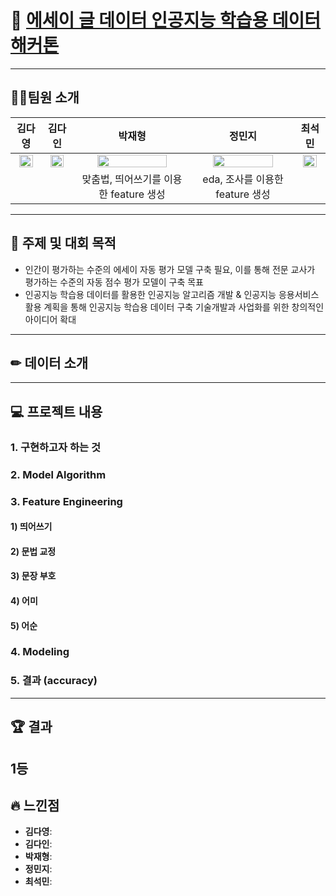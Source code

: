 # 🥇 [에세이 글 데이터 인공지능 학습용 데이터 해커톤](https://dataton.gabia.io/sub.php?code=6&mode=view&no=19&category=&page=1&search=&keyword=)

---
## 🙋‍♂️팀원 소개
|김다영|김다인|박재형|정민지|최석민|
| :---: | :---: | :---: | :---: | :---: | 
| <a href="https://github.com/keemdy" height="5" width="10" target="_blank"><img src="https://avatars.githubusercontent.com/u/68893924?v=4" width="80%" height="80%"> | <a href="https://github.com/danny980521" height="5" width="10" target="_blank"><img src="https://avatars.githubusercontent.com/u/77524474?v=4" width="80%" height="80%">| <a href="https://github.com/Jay-Ppark" height="5" width="10" target="_blank"><img src="https://avatars.githubusercontent.com/u/29303223?v=4" width="80%" height="80%">| <a href="https://github.com/minji-o-j" height="5" width="10" target="_blank"><img src="https://avatars.githubusercontent.com/u/45448731?v=4" width="80%" height="80%">| <a href="https://github.com/RockMiin" height="5" width="10" target="_blank"><img src="https://avatars.githubusercontent.com/u/52374789?v=4" width="80%" height="80%">|
|||맞춤법, 띄어쓰기를 이용한 feature 생성|eda, 조사를 이용한 feature 생성| <!--***여기에 각자 역할 적어!-->
  
---
## 🎈 주제 및 대회 목적
- 인간이 평가하는 수준의 에세이 자동 평가 모델 구축 필요, 이를 통해 전문 교사가 평가하는 수준의 자동 점수 평가 모델이 구축 목표
- 인공지능 학습용 데이터를 활용한 인공지능 알고리즘 개발 & 인공지능 응용서비스 활용 계획을 통해 인공지능 학습용 데이터 구축 기술개발과 사업화를 위한 창의적인 아이디어 확대
  
---
## ✏ 데이터 소개

---
## 💻 프로젝트 내용
### 1. 구현하고자 하는 것
### 2. Model Algorithm
### 3. Feature Engineering
#### 1) 띄어쓰기
#### 2) 문법 교정
#### 3) 문장 부호
#### 4) 어미
#### 5) 어순
### 4. Modeling
### 5. 결과 (accuracy)
---
## 🏆 결과
1등
---
## 🔥 느낀점
- **김다영**:
- **김다인**:
- **박재형**:
- **정민지**:
- **최석민**:
